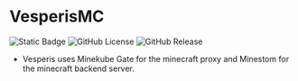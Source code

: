 # VesperisMC

![Static Badge](https://img.shields.io/badge/Vesperis-green)
![GitHub License](https://img.shields.io/github/license/BorisP1234/Vesperis?color=red)
![GitHub Release](https://img.shields.io/github/v/release/BorisP1234/Vesperis)

- Vesperis uses Minekube Gate for the minecraft proxy and Minestom for the minecraft backend server.
